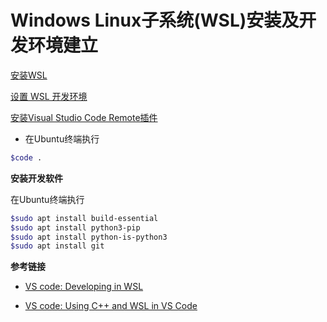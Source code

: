 # Windows Linux子系统(WSL)安装及开发环境建立

[安装WSL](https://docs.microsoft.com/zh-cn/windows/wsl/install-win10)

[设置 WSL 开发环境](https://docs.microsoft.com/zh-cn/windows/wsl/setup/environment)

[安装Visual Studio Code Remote插件](https://code.visualstudio.com/docs/remote/wsl)

   *  在Ubuntu终端执行
 
   ```bash
   $code .
   ```

**安装开发软件**

在Ubuntu终端执行

```bash
$sudo apt install build-essential
$sudo apt install python3-pip
$sudo apt install python-is-python3
$sudo apt install git
```

**参考链接**

* [VS code: Developing in WSL](https://code.visualstudio.com/docs/remote/wsl)

* [VS code: Using C++ and WSL in VS Code](https://code.visualstudio.com/docs/cpp/config-wsl#nodejs-articles)
